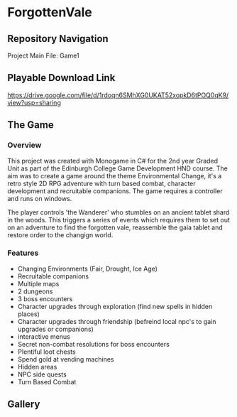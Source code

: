 # ForgottenVale

## Repository Navigation 

Project Main File: Game1

## Playable Download Link 

https://drive.google.com/file/d/1rdoqn6SMhXG0UKAT52xopkD6tPOQ0qK9/view?usp=sharing

## The Game

### Overview
This project was created with Monogame in C# for the 2nd year Graded Unit as part of the Edinburgh College Game Development HND course. The aim was to create a game around the theme Environmental Change, it's a retro style 2D RPG adventure with turn based combat, character development and recruitable companions. The game requires a controller and runs on windows.

The player controls 'the Wanderer' who stumbles on an ancient tablet shard in the woods. This triggers a series of events which requires them to set out on an adventure to find the forgotten vale, reassemble the gaia tablet and restore order to the changign world. 

### Features

* Changing Environments (Fair, Drought, Ice Age)
* Recruitable companions
* Multiple maps
* 2 dungeons 
* 3 boss encounters
* Character upgrades through exploration (find new spells in hidden places)
* Character upgrades through friendship (befreind local npc's to gain upgrades or companions)
* interactive menus
* Secret non-combat resolutions for boss encounters
* Plentiful loot chests
* Spend gold at vending machines
* Hidden areas
* NPC side quests
* Turn Based Combat

## Gallery
